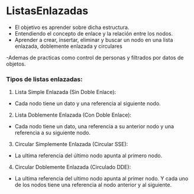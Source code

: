 # ListasEnlazadas

- El objetivo es aprender sobre dicha estructura.
- Entendiendo el concepto de enlace y la relación entre los nodos.
- Aprender a crear, insertar, eliminar y buscar un nodo en una lista enlazada, doblemente enlazada y circulares

-Ademas de practicas como control de personas y filtrados por datos de objetos.
### Tipos de listas enlazadas:
1) Lista Simple Enlazada (Sin Doble Enlace):
- Cada nodo tiene un dato y una referencia al siguiente nodo.
2) Lista Doblemente Enlazada (Con Doble Enlace):
- Cada nodo tiene un dato, una referencia a su anterior nodo y una referencia a su siguiente nodo.
3) Circular Simplemente Enlazada (Circular SSE):
- La ultima referencia del último nodo apunta al primero nodo.
4) Circular Doblemente Enlazada (Circulado DDE):
- La ultima referencia del ultimo nodo apunta al primer nodo. Y cada uno de los nodos tiene una referencia al
nodo anterior y al siguiente.

